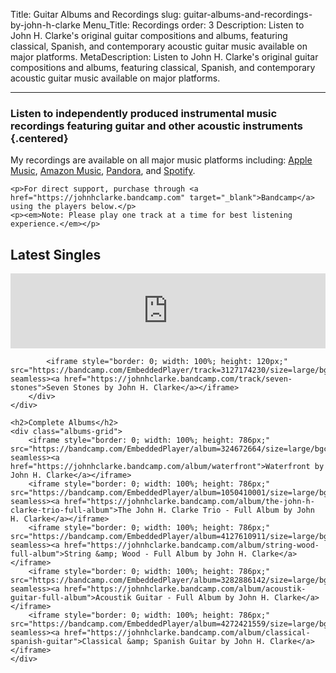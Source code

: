 Title: Guitar Albums and Recordings
slug: guitar-albums-and-recordings-by-john-h-clarke
Menu_Title: Recordings
order: 3
Description: Listen to John H. Clarke's original guitar compositions and albums, featuring classical, Spanish, and contemporary acoustic guitar music available on major platforms.
MetaDescription: Listen to John H. Clarke's original guitar compositions and albums, featuring classical, Spanish, and contemporary acoustic guitar music available on major platforms.

---

### Listen to independently produced instrumental music recordings featuring  guitar and other acoustic instruments {.centered}

<div class="centered-content">
    <p>My recordings are available on all major music platforms including: 
        <a href="https://music.apple.com/us/artist/john-h-clarke/272432833" target="_blank">Apple Music</a>, 
        <a href="https://www.amazon.com/music/player/artists/B0019FIE80/john-h-clarke" target="_blank">Amazon Music</a>, 
        <a href="https://www.pandora.com/artist/john-h-clarke/AR69jcfn22qpw3V" target="_blank">Pandora</a>, and 
        <a href="https://open.spotify.com/artist/5otepXqqWjip4ZcN24p9Uj" target="_blank">Spotify</a>.
    </p>
    
    <p>For direct support, purchase through <a href="https://johnhclarke.bandcamp.com" target="_blank">Bandcamp</a> using the players below.</p>
    <p><em>Note: Please play one track at a time for best listening experience.</em></p>
</div>

<div class="bandcamp-container">
    <div class="latest-releases centered-content">
        <h2>Latest Singles</h2>
        <div class="player-wrapper">
            <iframe style="border: 0; width: 100%; height: 120px;" src="https://bandcamp.com/EmbeddedPlayer/track=826943994/size=large/bgcol=ffffff/linkcol=0687f5/tracklist=false/artwork=small/transparent=true/" seamless><a href="https://johnhclarke.bandcamp.com/track/pier-loop">Pier Loop by John H. Clarke</a></iframe>
            
            <iframe style="border: 0; width: 100%; height: 120px;" src="https://bandcamp.com/EmbeddedPlayer/track=3127174230/size=large/bgcol=ffffff/linkcol=0687f5/tracklist=false/artwork=small/transparent=true/" seamless><a href="https://johnhclarke.bandcamp.com/track/seven-stones">Seven Stones by John H. Clarke</a></iframe>
        </div>
    </div>

    <h2>Complete Albums</h2>
    <div class="albums-grid">
        <iframe style="border: 0; width: 100%; height: 786px;" src="https://bandcamp.com/EmbeddedPlayer/album=324672664/size=large/bgcol=ffffff/linkcol=0687f5/transparent=true/" seamless><a href="https://johnhclarke.bandcamp.com/album/waterfront">Waterfront by John H. Clarke</a></iframe>
        <iframe style="border: 0; width: 100%; height: 786px;" src="https://bandcamp.com/EmbeddedPlayer/album=1050410001/size=large/bgcol=ffffff/linkcol=0687f5/transparent=true/" seamless><a href="https://johnhclarke.bandcamp.com/album/the-john-h-clarke-trio-full-album">The John H. Clarke Trio - Full Album by John H. Clarke</a></iframe>
        <iframe style="border: 0; width: 100%; height: 786px;" src="https://bandcamp.com/EmbeddedPlayer/album=4127610911/size=large/bgcol=ffffff/linkcol=0687f5/transparent=true/" seamless><a href="https://johnhclarke.bandcamp.com/album/string-wood-full-album">String &amp; Wood - Full Album by John H. Clarke</a></iframe>
        <iframe style="border: 0; width: 100%; height: 786px;" src="https://bandcamp.com/EmbeddedPlayer/album=3282886142/size=large/bgcol=ffffff/linkcol=0687f5/transparent=true/" seamless><a href="https://johnhclarke.bandcamp.com/album/acoustik-guitar-full-album">Acoustik Guitar - Full Album by John H. Clarke</a></iframe>
        <iframe style="border: 0; width: 100%; height: 786px;" src="https://bandcamp.com/EmbeddedPlayer/album=4272421559/size=large/bgcol=ffffff/linkcol=0687f5/transparent=true/" seamless><a href="https://johnhclarke.bandcamp.com/album/classical-spanish-guitar">Classical &amp; Spanish Guitar by John H. Clarke</a></iframe>
    </div>
</div>